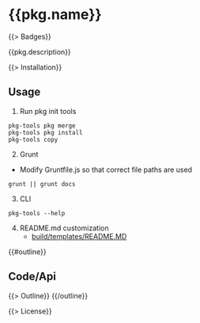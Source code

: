 # {{pkg.name}}
{{> Badges}}  

{{pkg.description}}

{{> Installation}}

## Usage
1. Run pkg init tools
```dos
pkg-tools pkg merge
pkg-tools pkg install
pkg-tools copy
```
2. Grunt
* Modify Gruntfile.js so that correct file paths are used
```dos
grunt || grunt docs
```
3. CLI
```dos
pkg-tools --help
```

4.  README.md customization
	* [build/templates/README.MD](./build/templates/README.md)

{{#outline}}
## Code/Api
{{> Outline}}
{{/outline}}

{{> License}}
